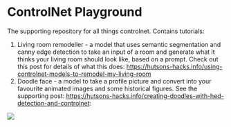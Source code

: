 # ControlNet Playground
The supporting repository for all things controlnet. Contains tutorials:

1. Living room remodeller - a model that uses semantic segmentation and canny edge detection to take an input of a room and generate what it thinks your living room should look like, based on a prompt. Check out this post for details of what this does: https://hutsons-hacks.info/using-controlnet-models-to-remodel-my-living-room
2. Doodle face - a model to take a profile picture and convert into your favourite animated images and some historical figures. See the supporting post: https://hutsons-hacks.info/creating-doodles-with-hed-detection-and-controlnet:

![](images/images/MiniDoofdle.gif)


